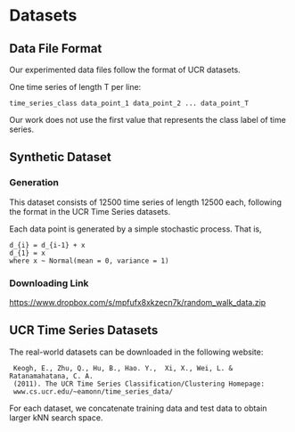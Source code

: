 # Datasets

## Data File Format

Our experimented data files follow the format of UCR datasets.

One time series of length T per line:

```
time_series_class data_point_1 data_point_2 ... data_point_T
```

Our work does not use the first value that represents the class label of time series.

## Synthetic Dataset

### Generation

This dataset consists of 12500 time series of length 12500 each, following the format in the UCR Time Series datasets.

Each data point is generated by a simple stochastic process. That is,

```
d_{i} = d_{i-1} + x 
d_{1} = x
where x ~ Normal(mean = 0, variance = 1)
```

### Downloading Link

https://www.dropbox.com/s/mpfufx8xkzecn7k/random_walk_data.zip

## UCR Time Series Datasets

The real-world datasets can be downloaded in the following website:

```
 Keogh, E., Zhu, Q., Hu, B., Hao. Y.,  Xi, X., Wei, L. & Ratanamahatana, C. A.
 (2011). The UCR Time Series Classification/Clustering Homepage:
 www.cs.ucr.edu/~eamonn/time_series_data/
```

For each dataset, we concatenate training data and test data to obtain larger kNN search space.
